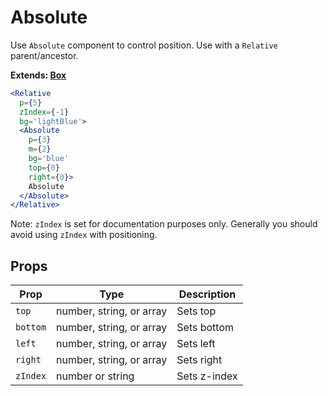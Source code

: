 # Absolute

Use `Absolute` component to control position. Use with a `Relative` parent/ancestor.

**Extends: [Box](/Box)**

```.jsx
<Relative
  p={5}
  zIndex={-1}
  bg='lightBlue'>
  <Absolute
    p={3}
    m={2}
    bg='blue'
    top={0}
    right={0}>
    Absolute
  </Absolute>
</Relative>
```

Note: `zIndex` is set for documentation purposes only. Generally you should avoid using `zIndex` with positioning.

## Props

| Prop     | Type                     | Description  |
| -------- | ------------------------ | ------------ |
| `top`    | number, string, or array | Sets top     |
| `bottom` | number, string, or array | Sets bottom  |
| `left`   | number, string, or array | Sets left    |
| `right`  | number, string, or array | Sets right   |
| `zIndex` | number or string         | Sets z-index |
